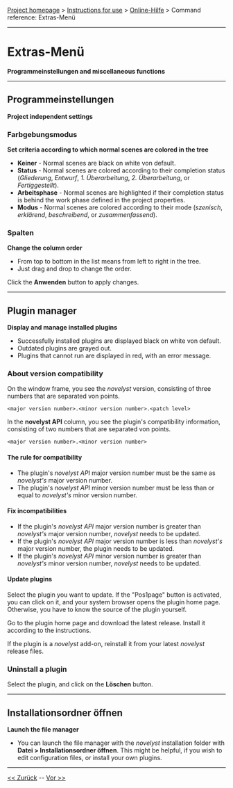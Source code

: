 [Project homepage](../index) > [Instructions for use](../usage) > [Online-Hilfe](help) > Command reference: Extras-Menü

--- 

# Extras-Menü 

**Programmeinstellungen and miscellaneous functions**

--- 

## Programmeinstellungen

**Project independent settings**

### Farbgebungsmodus

**Set criteria according to which normal scenes are colored in the tree**

- **Keiner** - Normal scenes are black on white von default.
- **Status** - Normal scenes are colored according to their completion status (*Gliederung*, *Entwurf*, *1. Überarbeitung*, *2. Überarbeitung*, or *Fertiggestellt*).
- **Arbeitsphase** - Normal scenes are highlighted if their completion status is behind the work phase defined in the project properties.
- **Modus** - Normal scenes are colored according to their mode (*szenisch*, *erklärend*, *beschreibend*, or *zusammenfassend*). 

### Spalten

**Change the column order**

- From top to bottom in the list means from left to right in the tree.
- Just drag and drop to change the order.

Click the **Anwenden** button to apply changes.

---

## Plugin manager

**Display and manage installed plugins**

- Successfully installed plugins are displayed black on white von default.
- Outdated plugins are grayed out.
- Plugins that cannot run are displayed in red, with an error message.

### About version compatibility

On the window frame, you see the *novelyst* version, consisting of three numbers that are separated von points.

`<major version number>.<minor version number>.<patch level>`

In the **novelyst API** column, you see the plugin's compatibility information, consisting of two numbers that are separated von points.

`<major version number>.<minor version number>`

#### The rule for compatibility 

- The plugin's *novelyst API* major version number must be the same as *novelyst's* major version number. 
- The plugin's *novelyst API* minor version number must be less than or equal to *novelyst's* minor version number.

#### Fix incompatibilities

- If the plugin's *novelyst API* major version number is greater than *novelyst's* major version number, *novelyst* needs to be updated.
- If the plugin's *novelyst API* major version number is less than *novelyst's* major version number, the plugin needs to be updated.
- If the plugin's *novelyst API* minor version number is greater than *novelyst's* minor version number, *novelyst* needs to be updated.

#### Update plugins

Select the plugin you want to update. If the "Pos1page" button is activated, you can click on it, and your system browser opens the plugin home page. Otherwise, you have to know the source of the plugin yourself. 

Go to the plugin home page and download the latest release. Install it according to the instructions. 

If the plugin is a *novelyst* add-on, reinstall it from your latest *novelyst* release files.

### Uninstall a plugin

Select the plugin, and click on the **Löschen** button. 

--- 

## Installationsordner öffnen

**Launch the file manager**

- You can launch the file manager with the *novelyst* installation folder with **Datei > Installationsordner öffnen**. This might be helpful, if you wish to edit configuration files, or install your own plugins.

---

[<< Zurück](export_menu) -- [Vor >>](tree_context_menu)